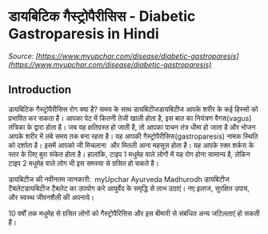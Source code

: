 # डायबिटिक गैस्ट्रोपैरीसिस - Diabetic Gastroparesis in Hindi
_Source: [https://www.myupchar.com/disease/diabetic-gastroparesis](https://www.myupchar.com/disease/diabetic-gastroparesis)_

## Introduction
डायबिटिक गैस्ट्रोपैरीसिस रोग क्या है?
समय के साथ डायबिटीजडायबिटीज आपके शरीर के कई हिस्सों को प्रभावित कर सकता है। आपका पेट में कितनी तेजी खाली होता है, इस बात का नियंत्रण वैगस(vagus) तंत्रिका के द्वारा होता है। जब यह क्षतिग्रस्त हो जाती है, तो आपका पाचन तंत्र धीमा हो जाता है और भोजन आपके शरीर में लंबे समय तक बना रहता है।
यह आपकी गैस्ट्रोपैरीसिस(gastroparesis) नामक स्थिति को दर्शाता है। इसमें आपको जी मिचलाना  और मितली आना महसूस होता है। यह आपके रक्त शर्करा के स्तर के लिए बुरा संकेत होता है।
हालांकि, टाइप 1 मधुमेह वाले लोगों में यह रोग होना सामान्य है, लेकिन टाइप 2 मधुमेह वाले लोग भी इस समस्या से ग्रसित हो सकते है।
डायबिटीज की नवीनतम जानकारी:  myUpchar Ayurveda Madhurodh डायबिटीज टैबलेटडायबिटीज टैबलेट का उपयोग करे आयुर्वेद के समृद्धि से लाभ उठाएं। नए इलाज, सुरक्षित उपाय, और स्वस्थ जीवनशैली की अपनाये।
10 वर्षों तक मधुमेह से ग्रसित लोगों को गैस्ट्रोपैरिसिस और इस बीमारी से संबंधित अन्य जटिलताएं हो सकती हैं।

